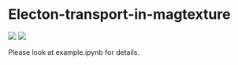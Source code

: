 ﻿# Electon-transport-in-magtexture
<img src="https://latex.codecogs.com/gif.latex?%5Csigma_%7Bxx%7D%20%3D%20%5Cfrac%7Bie%5E2%7D%7Bh%7D%5Cfrac%7B2%20%5Cpi%7D%7BL%5E2%7D%5Ceta%5Csum_%7Bn%2C%5Cmathbf%20k%7D%20f%28E_%7Bn%5Cmathbf%20k%7D%29%20%5Ctimes%20%5Csum_%7Bm%20%28%5Cneq%20n%29%7D%20%5Cfrac%7B2%5Cleft%7C%5Cleft%3Cn%20%5Cmathbf%20k%20%7C%5Cfrac%7B%5Cpartial%20H%7D%7B%5Cpartial%20k_x%7D%7Cm%20%5Cmathbf%20k%5Cright%3E%5Cright%7C%5E2%7D%7B%28E_%7Bn%5Cmathbf%20k%7D-E_%7Bm%5Cmathbf%20k%7D%29%28%28E_%7Bn%5Cmathbf%20k%7D-E_%7Bm%5Cmathbf%20k%7D%29%5E2%20&plus;%20%5Ceta%5E2%29%7D">

<img src="https://latex.codecogs.com/gif.latex?%5Csigma_%7Bxy%7D%20%3D%20-%5Cfrac%7Bie%5E2%7D%7Bh%7D%5Cfrac%7B2%20%5Cpi%7D%7BL%5E2%7D%5Csum_%7Bn%2C%5Cmathbf%20k%7D%20f%28E_%7Bn%5Cmathbf%20k%7D%29%20%5Ctimes%20%5Csum_%7Bm%20%28%5Cneq%20n%29%7D%20%5Cfrac%7B%5Cleft%3Cn%20%5Cmathbf%20k%20%7C%5Cfrac%7B%5Cpartial%20H%7D%7B%5Cpartial%20k_x%7D%7Cm%20%5Cmathbf%20k%5Cright%3E%5Cleft%3Cm%20%5Cmathbf%20k%20%7C%5Cfrac%7B%5Cpartial%20H%7D%7B%5Cpartial%20k_y%7D%7Cn%20%5Cmathbf%20k%5Cright%3E%20-%28n%5Cleftrightarrow%20m%29%7D%7B%28E_%7Bn%5Cmathbf%20k%7D-E_%7Bm%5Cmathbf%20k%7D%29%5E2%20&plus;%20%5Ceta%5E2%7D">

Please look at example.ipynb for details.
